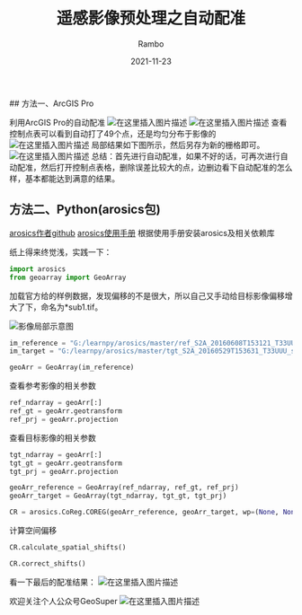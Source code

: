 ﻿---
author: Rambo
title: 遥感影像预处理之自动配准
date: 2021-11-23
image: 1123.png
categories: 
   - Python
    
---





﻿﻿## 方法一、ArcGIS Pro

利用ArcGIS Pro的自动配准
![在这里插入图片描述](https://img-blog.csdnimg.cn/4b9adb06019843c2b8c18242f023ccaa.jpg#pic_center)
![在这里插入图片描述](https://img-blog.csdnimg.cn/bb3573a45f0a4a8cb192945b28aa4aba.png#pic_center)
查看控制点表可以看到自动打了49个点，还是均匀分布于影像的
![在这里插入图片描述](https://img-blog.csdnimg.cn/264220799b6d4658af4c0dac903925ff.jpg?x-oss-process=image/watermark,type_ZHJvaWRzYW5zZmFsbGJhY2s,shadow_50,text_Q1NETiBAR2VvU3VwZXI=,size_20,color_FFFFFF,t_70,g_se,x_16#pic_center)
局部结果如下图所示，然后另存为新的栅格即可。
![在这里插入图片描述](https://img-blog.csdnimg.cn/c39169c0ed2e4caab7d4ba6502cec038.gif#pic_center)
总结：首先进行自动配准，如果不好的话，可再次进行自动配准，然后打开控制点表格，删除误差比较大的点，边删边看下自动配准的怎么样，基本都能达到满意的结果。

## 方法二、Python(arosics包)
[arosics作者github](https://github.com/GFZ/arosics)
[arosics使用手册](https://danschef.git-pages.gfz-potsdam.de/arosics/doc/)
根据使用手册安装arosics及相关依赖库

纸上得来终觉浅，实践一下：
```python
import arosics
from geoarray import GeoArray
```
加载官方给的样例数据，发现偏移的不是很大，所以自己又手动给目标影像偏移增大了下，命名为*sub1.tif。

![影像局部示意图](https://img-blog.csdnimg.cn/143635cc885a4142816bab1b406858f8.gif#pic_center)
```python
im_reference = "G:/learnpy/arosics/master/ref_S2A_20160608T153121_T33UUU_sub.tif"
im_target = "G:/learnpy/arosics/master/tgt_S2A_20160529T153631_T33UUU_sub1.tif"
```

```python
geoArr = GeoArray(im_reference)
```
查看参考影像的相关参数
```python
ref_ndarray = geoArr[:]
ref_gt = geoArr.geotransform
ref_prj = geoArr.projection
```
查看目标影像的相关参数
```python
tgt_ndarray = geoArr[:]
tgt_gt = geoArr.geotransform
tgt_prj = geoArr.projection
```
```python
geoArr_reference = GeoArray(ref_ndarray, ref_gt, ref_prj)
geoArr_target = GeoArray(tgt_ndarray, tgt_gt, tgt_prj)
```
```python
CR = arosics.CoReg.COREG(geoArr_reference, geoArr_target, wp=(None, None), ws=(256, 256),path_out="C:/Users/Administrator/Desktop/temp/11.tif")
```
计算空间偏移
```python
CR.calculate_spatial_shifts()
```

```python
CR.correct_shifts()
```
看一下最后的配准结果：
<img src="https://img-blog.csdnimg.cn/789c957ef601401f833ac7853a188401.gif#pic_center" alt="在这里插入图片描述" />

欢迎关注个人公众号GeoSuper
![在这里插入图片描述](https://img-blog.csdnimg.cn/2191d59fabf54f1f81588add1ab1231d.gif#pic_left)

